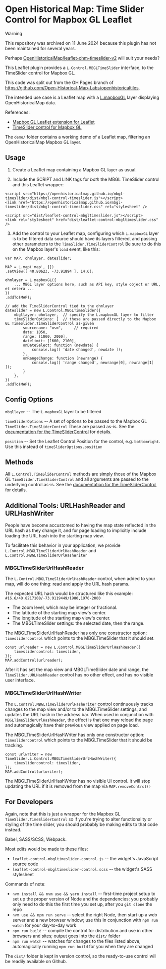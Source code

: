 # Open Historical Map: Time Slider Control for Mapbox GL Leaflet

>[!WARNING]
> This repository was archived on 11 June 2024 because this plugin has not been maintained for several years.
>
> Perhaps [OpenHistoricalMap/leaflet-ohm-timeslider-v2](https://github.com/OpenHistoricalMap/leaflet-ohm-timeslider-v2/) will suit your needs?

This Leaflet plugin provides a `L.Control.MBGLTimeSlider` interface, to the TimeSlider control for Mapbox GL.

This code was split out from the GH Pages branch of https://github.com/Open-Historical-Map-Labs/openhistoricaltiles.

The intended use case is a Leaflet map with a [L.mapboxGL](https://github.com/mapbox/mapbox-gl-leaflet) layer displaying OpenHistoricalMap data.

References:
* [Mapbox GL Leaflet extension for Leaflet](https://github.com/mapbox/mapbox-gl-leaflet)
* [TimeSlider control for Mapbox GL](https://github.com/OpenHistoricalMap/mbgl-timeslider)

The `demo/` folder contains a working demo of a Leaflet map, filtering an OpenHistoricalMap Mapbox GL layer.



## Usage

1. Create a Leaflet map containing a Mapbox GL layer as usual.

2. Include the SCRIPT and LINK tags for _both_ the MBGL TimeSlider control and this Leaflet wrapper:
```
<script src="https://openhistoricalmap.github.io/mbgl-timeslider/dist/mbgl-control-timeslider.js"></script>
<link href="https://openhistoricalmap.github.io/mbgl-timeslider/dist/mbgl-control-timeslider.css" rel="stylesheet" />

<script src="dist/leaflet-control-mbgltimeslider.js"></script>
<link rel="stylesheet" href="dist/leaflet-control-mbgltimeslider.css" />
```

3. Add the control to your Leaflet map, configuring which `L.mapboxGL` layer is to be filtered data source should have its layers filtered, and passing other parameters to the `TimeSlider.TimeSliderControl` Be sure to do this on the Mapbox layer's `load` event, like this:
```
var MAP, ohmlayer, dateslider;

MAP = L.map('map', {})
.setView([ 40.80623, -73.91894 ], 14.6);

ohmlayer = L.mapboxGL({
    ... MBGL layer options here, such as API key, style object or URL, et cetera ...
})
.addTo(MAP);

// add the TimeSliderControl tied to the ohmlayer
dateslider = new L.Control.MBGLTimeSlider({
    mbgllayer: ohmlayer,  // specify the L.mapboxGL layer to filter
    timeSliderOptions: {  // these are passed directly to the Mapbox GL TimeSlider.TimeSliderControl as-given
        sourcename: "osm",     // required
        date: 1850,
        range: [1800, 2000],
        datelimit: [1600, 2100],
        onDateSelect: function (newdate) {
            console.log([ 'date changed', newdate ]);
        },
        onRangeChange: function (newrange) {
            console.log([ 'range changed', newrange[0], newrange[1] ]);
        }
    },
})
.addTo(MAP);
```



## Config Options

`mbgllayer` -- The `L.mapboxGL` layer to be filtered

`timeSliderOptions` -- A set of options to be passed to the Mapbox GL `TimeSlider.TimeSliderControl` These are passed as-is. See the [documentation for the TimeSliderControl](https://github.com/OpenHistoricalMap/openhistoricaltiles/tree/gh-pages/mbgl-control-timeslider) for details.

`position` -- Set the Leaflet Control Position for the control, e.g. `bottomright`. Use this instead of `timeSliderOptions.position`


## Methods

All `L.Control.TimeSliderControl` methods are simply those of the Mapbox GL `TimeSlider.TimeSliderControl` and all arguments are passed to the underlying control as-is. See the [documentation for the TimeSliderControl](https://github.com/OpenHistoricalMap/openhistoricaltiles/tree/gh-pages/mbgl-control-timeslider) for details.


## Additional Tools: URLHashReader and URLHashWriter

People have become accustomed to having the map state reflected in the URL hash as they change it, and for page loading to implicitly include loading the URL hash into the starting map view.

To facilitate this behavior in your application, we provide `L.Control.MBGLTimeSliderUrlHashReader` and `L.Control.MBGLTimeSliderUrlHashWriter`

### MBGLTimeSliderUrlHashReader

The `L.Control.MBGLTimeSliderUrlHashReader` control, when added to your map, will do one thing: read and apply the URL hash params.

The expected URL hash would be structured like this example: `#16.6/40.8217108/-73.9119449/1980,1970-2000`
* The zoom level, which may be integer or fractional.
* The latitude of the starting map view's center.
* The longitude of the starting map view's center.
* The MBGLTimeSlider settings: the selected date, then the range.

The MBGLTimeSliderUrlHashReader has only one constructor option: `timeslidercontrol` which points to the MBGLTimeSlider that it should set.

```
const urlreader = new L.Control.MBGLTimeSliderUrlHashReader({
    timeslidercontrol: timeslider,
});
MAP.addControl(urlreader);
```

After it has set the map view and MBGLTimeSlider date and range, the `TimeSlider.URLHashReader` control has no other effect, and has no visible user interface.

### MBGLTimeSliderUrlHashWriter

The `L.Control.MBGLTimeSliderUrlHashWriter` control continuously tracks changes to the map view and/or to the MBGLTimeSlider settings, and updates the URL hash in the address bar. When used in conjunction with `MBGLTimeSliderUrlHashReader`, the effect is that one may reload the page and automagically have their previous view applied on page load.

The MBGLTimeSliderUrlHashWriter has only one constructor option: `timeslidercontrol` which points to the MBGLTimeSlider that it should be tracking.

```
const urlwriter = new TimeSlider.L.Control.MBGLTimeSliderUrlHashWriter({
    timeslidercontrol: timeslider,
});
MAP.addControl(urlwriter);
```

The MBGLTimeSliderUrlHashWriter has no visible UI control. It will stop updating the URL if it is removed from the map via `MAP.removeControl()`


## For Developers

Again, note that this is just a wrapper for the Mapbox GL `TimeSlider.TimeSliderControl` so if you're trying to alter functionality or styling of the time slider, you should probably be making edits to that code instead.

Babel, SASS/SCSS, Webpack.

Most edits would be made to these files:
* `leaflet-control-mbgltimeslider-control.js` -- the widget's JavaScript source code
* `leaflet-control-mbgltimeslider-control.scss` -- the widget's SASS stylesheet

Commands of note:
* `nvm install && nvm use && yarn install` -- first-time project setup to set up the proper version of Node and the dependencies; you probably only need to do this the first time you set up, after you `git clone` the repo
* `nvm use && npm run serve` -- select the right Node, then start up a web server and a new browser window; use this in conjunction with `npm run watch` for your day-to-day work
* `npm run build` -- compile the control for distribution and use in other browsers and sites; output goes into the `dist/` folder
* `npm run watch` -- watches for changes to the files listed above, automagically running `npm run build` for you when they are changed

The `dist/` folder is kept in version control, so the ready-to-use control will be readily available on Github.

